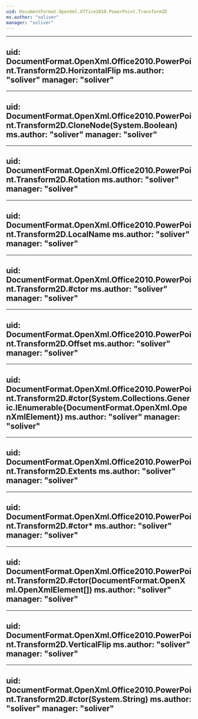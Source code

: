 ```yaml
---
uid: DocumentFormat.OpenXml.Office2010.PowerPoint.Transform2D
ms.author: "soliver"
manager: "soliver"
---
```


---
uid: DocumentFormat.OpenXml.Office2010.PowerPoint.Transform2D.HorizontalFlip
ms.author: "soliver"
manager: "soliver"
---

---
uid: DocumentFormat.OpenXml.Office2010.PowerPoint.Transform2D.CloneNode(System.Boolean)
ms.author: "soliver"
manager: "soliver"
---

---
uid: DocumentFormat.OpenXml.Office2010.PowerPoint.Transform2D.Rotation
ms.author: "soliver"
manager: "soliver"
---

---
uid: DocumentFormat.OpenXml.Office2010.PowerPoint.Transform2D.LocalName
ms.author: "soliver"
manager: "soliver"
---

---
uid: DocumentFormat.OpenXml.Office2010.PowerPoint.Transform2D.#ctor
ms.author: "soliver"
manager: "soliver"
---

---
uid: DocumentFormat.OpenXml.Office2010.PowerPoint.Transform2D.Offset
ms.author: "soliver"
manager: "soliver"
---

---
uid: DocumentFormat.OpenXml.Office2010.PowerPoint.Transform2D.#ctor(System.Collections.Generic.IEnumerable{DocumentFormat.OpenXml.OpenXmlElement})
ms.author: "soliver"
manager: "soliver"
---

---
uid: DocumentFormat.OpenXml.Office2010.PowerPoint.Transform2D.Extents
ms.author: "soliver"
manager: "soliver"
---

---
uid: DocumentFormat.OpenXml.Office2010.PowerPoint.Transform2D.#ctor*
ms.author: "soliver"
manager: "soliver"
---

---
uid: DocumentFormat.OpenXml.Office2010.PowerPoint.Transform2D.#ctor(DocumentFormat.OpenXml.OpenXmlElement[])
ms.author: "soliver"
manager: "soliver"
---

---
uid: DocumentFormat.OpenXml.Office2010.PowerPoint.Transform2D.VerticalFlip
ms.author: "soliver"
manager: "soliver"
---

---
uid: DocumentFormat.OpenXml.Office2010.PowerPoint.Transform2D.#ctor(System.String)
ms.author: "soliver"
manager: "soliver"
---
